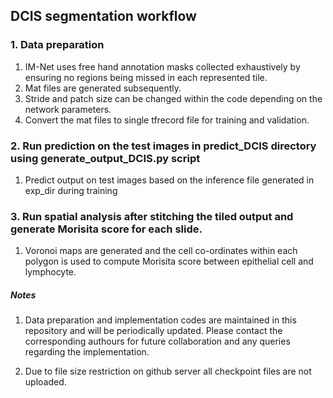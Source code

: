 
##  DCIS segmentation workflow

### 1. Data preparation  

1. IM-Net uses free hand annotation masks collected exhaustively by ensuring no regions being missed in each represented tile.
2. Mat files are generated subsequently. 
3. Stride and patch size can be changed within the code depending on the network parameters.
4. Convert the mat files to single tfrecord file for training and validation.


### 2. Run prediction on the test images in predict_DCIS directory using generate_output_DCIS.py script

1. Predict output on test images based on the inference file generated in exp_dir during training

### 3. Run spatial analysis after stitching the tiled output and generate Morisita score for each slide.

1. Voronoi maps are generated and the cell co-ordinates within each polygon is used to compute Morisita score between epithelial cell and lymphocyte.





##### Notes
1. Data preparation and implementation codes are maintained in this repository and will be periodically updated. Please contact the corresponding authours for future collaboration and any queries regarding the implementation.

2. Due to file size restriction on github server all checkpoint files are not uploaded.
